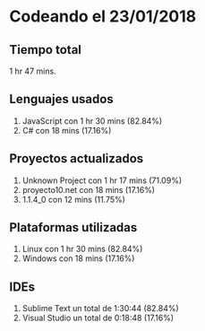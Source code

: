 # Codeando el 23/01/2018

## Tiempo total
1 hr 47 mins.

## Lenguajes usados
1. JavaScript con 1 hr 30 mins (82.84%)
1. C# con 18 mins (17.16%)

## Proyectos actualizados
1. Unknown Project con 1 hr 17 mins (71.09%)
1. proyecto10.net con 18 mins (17.16%)
1. 1.1.4_0 con 12 mins (11.75%)

## Plataformas utilizadas
1. Linux con 1 hr 30 mins (82.84%)
1. Windows con 18 mins (17.16%)

## IDEs
1. Sublime Text un total de 1:30:44 (82.84%)
1. Visual Studio un total de 0:18:48 (17.16%)

